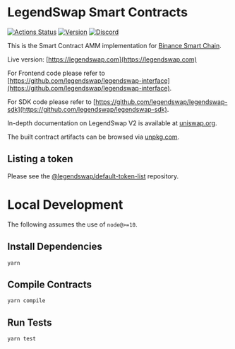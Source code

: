 # LegendSwap Smart Contracts

[![Actions Status](https://github.com/legendswap/contracts/workflows/CI/badge.svg)](https://github.com/legendswap/contracts/actions)
[![Version](https://img.shields.io/npm/v/@legendswap/contracts)](https://www.npmjs.com/package/@legendswap/contracts)
[![Discord](https://img.shields.io/badge/discord-join%20chat-blue.svg)](https://discord.gg/xjNuc56)

This is the Smart Contract AMM implementation for [Binance Smart Chain](https://www.binance.org/en/smartChain).

Live version: [https://legendswap.com](https://legendswap.com)

For Frontend code please refer to [https://github.com/legendswap/legendswap-interface](https://github.com/legendswap/legendswap-interface).

For SDK code please refer to [https://github.com/legendswap/legendswap-sdk](https://github.com/legendswap/legendswap-sdk).

In-depth documentation on LegendSwap V2 is available at [uniswap.org](https://uniswap.org/docs).

The built contract artifacts can be browsed via [unpkg.com](https://unpkg.com/browse/@legendswap/contracts@latest/).

## Listing a token

Please see the
[@legendswap/default-token-list](https://github.com/legendswap/default-token-list)
repository.

# Local Development

The following assumes the use of `node@>=10`.

## Install Dependencies

`yarn`

## Compile Contracts

`yarn compile`

## Run Tests

`yarn test`
